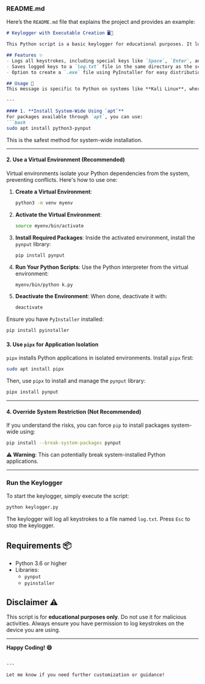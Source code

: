 ### **README.md**
Here’s the `README.md` file that explains the project and provides an example:

```markdown
# Keylogger with Executable Creation 🖥️🔑

This Python script is a basic keylogger for educational purposes. It logs all keystrokes into a `log.txt` file and includes functionality to create a standalone executable using PyInstaller.

## Features ✨
- Logs all keystrokes, including special keys like `Space`, `Enter`, and `Backspace`.
- Saves logged keys to a `log.txt` file in the same directory as the script.
- Option to create a `.exe` file using PyInstaller for easy distribution.

## Usage 🚀
This message is specific to Python on systems like **Kali Linux**, where Python package installations are managed to avoid potential system conflicts. It indicates that the environment is configured to prevent global changes to Python packages. To install external Python packages, you have a few options:

---

#### 1. **Install System-Wide Using `apt`**
For packages available through `apt`, you can use:
```bash
sudo apt install python3-pynput
```
This is the safest method for system-wide installation.

---

#### 2. **Use a Virtual Environment (Recommended)**
Virtual environments isolate your Python dependencies from the system, preventing conflicts. Here's how to use one:

1. **Create a Virtual Environment**:
   ```bash
   python3 -m venv myenv
   ```

2. **Activate the Virtual Environment**:
   ```bash
   source myenv/bin/activate
   ```

3. **Install Required Packages**:
   Inside the activated environment, install the `pynput` library:
   ```bash
   pip install pynput
   ```

4. **Run Your Python Scripts**:
   Use the Python interpreter from the virtual environment:
   ```bash
   myenv/bin/python k.py
   ```

5. **Deactivate the Environment**:
   When done, deactivate it with:
   ```bash
   deactivate
   ```
Ensure you have `PyInstaller` installed:
```bash
pip install pyinstaller
```

#### 3. **Use `pipx` for Application Isolation**
`pipx` installs Python applications in isolated environments. Install `pipx` first:
```bash
sudo apt install pipx
```

Then, use `pipx` to install and manage the `pynput` library:
```bash
pipx install pynput
```

---

#### 4. **Override System Restriction (Not Recommended)**
If you understand the risks, you can force `pip` to install packages system-wide using:
```bash
pip install --break-system-packages pynput
```
**⚠️ Warning**: This can potentially break system-installed Python applications.

---

###  Run the Keylogger
To start the keylogger, simply execute the script:
```bash
python keylogger.py
```
The keylogger will log all keystrokes to a file named `log.txt`. Press `Esc` to stop the keylogger.


## Requirements 📦
- Python 3.6 or higher
- Libraries:
  - `pynput`
  - `pyinstaller`

## Disclaimer ⚠️
This script is for **educational purposes only**. Do not use it for malicious activities. Always ensure you have permission to log keystrokes on the device you are using.

---

**Happy Coding! 😄**
```

---

Let me know if you need further customization or guidance!
